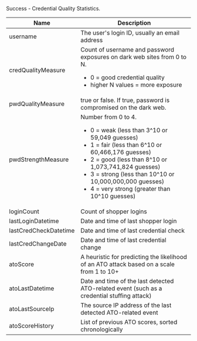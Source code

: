 Success - Credential Quality Statistics.

| Name                  | Description                                                                                                                                                                                                                                                                                                              |
| --------------------- | ------------------------------------------------------------------------------------------------------------------------------------------------------------------------------------------------------------------------------------------------------------------------------------------------------------------------ |
| username              | The user's login ID, usually an email address                                                                                                                                                                                                                                                                            |
| credQualityMeasure    | Count of username and password exposures on dark web sites from 0 to N. <ul><li>0 = good credential quality</li><li>higher N values = more exposure</li></ul>                                                                                                                                                            |
| pwdQualityMeasure     | true or false. If true, password is compromised on the dark web.                                                                                                                                                                                                                                                         |
| pwdStrengthMeasure    | Number from 0 to 4. <ul><li>0 = weak (less than 3^10 or 59,049 guesses)</li><li>1 = fair (less than 6^10 or 60,466,176 guesses)</li><li>2 = good (less than 8^10 or 1,073,741,824 guesses)</li><li>3 = strong (less than 10^10 or 10,000,000,000 guesses)</li><li>4 = very strong (greater than 10^10 guesses)</li></ul> |
| loginCount            | Count of shopper logins                                                                                                                                                                                                                                                                                                  |
| lastLoginDatetime     | Date and time of last shopper login                                                                                                                                                                                                                                                                                      |
| lastCredCheckDatetime | Date and time of last credential check                                                                                                                                                                                                                                                                                   |
| lastCredChangeDate    | Date and time of last credential change                                                                                                                                                                                                                                                                                  |
| atoScore              | A heuristic for predicting the likelihood of an ATO attack based on a scale from 1 to 10+                                                                                                                                                                                                                                |
| atoLastDatetime       | Date and time of the last detected ATO-related event (such as a credential stuffing attack)                                                                                                                                                                                                                              |
| atoLastSourceIp       | The source IP address of the last detected ATO-related event                                                                                                                                                                                                                                                             |
| atoScoreHistory       | List of previous ATO scores, sorted chronologically                                                                                                                                                                                                                                                                      |
